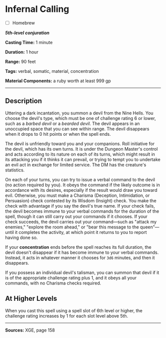 # Infernal Calling

- [ ] Homebrew

***5th-level conjuration***

**Casting Time:** 1 minute

**Duration:** 1 hour

**Range:** 90 feet

**Tags:** verbal, somatic, material, concentration

**Material Components:** a ruby worth at least 999 gp

---

## Description
Uttering a dark incantation, you summon a devil from the Nine Hells.
You choose the devil's type, which must be one of challenge rating 6 or lower, such as a *barbed devil* or a *bearded devil*.
The devil appears in an unoccupied space that you can see within range.
The devil disappears when it drops to 0 hit points or when the spell ends.

The devil is unfriendly toward you and your companions.
Roll initiative for the devil, which has its own turns.
It is under the Dungeon Master's control and acts according to its nature on each of its turns, which might result in its attacking you if it thinks it can prevail, or trying to tempt you to undertake an evil act in exchange for limited service.
The DM has the creature's statistics.

On each of your turns, you can try to issue a verbal command to the devil (no action required by you).
It obeys the command if the likely outcome is in accordance with its desires, especially if the result would draw you toward evil.
Otherwise, you must make a Charisma (Deception, Intimidation, or Persuasion) check contested by its Wisdom (Insight) check.
You make the check with advantage if you say the devil's true name.
If your check fails, the devil becomes immune to your verbal commands for the duration of the spell, though it can still carry out your commands if it chooses.
If your check succeeds, the devil carries out your command—such as "attack my enemies," "explore the room ahead," or "bear this message to the queen"—until it completes the activity, at which point it returns to you to report having done so.

If your **concentration** ends before the spell reaches its full duration, the devil doesn't disappear if it has become immune to your verbal commands.
Instead, it acts in whatever manner it chooses for `3d6` minutes, and then it disappears.

If you possess an individual devil's talisman, you can summon that devil if it is of the appropriate challenge rating plus 1, and it obeys all your commands, with no Charisma checks required.

## At Higher Levels
When you cast this spell using a spell slot of 6th level or higher, the challenge rating increases by 1 for each slot level above 5th.

---

**Sources:** XGE, page 158
